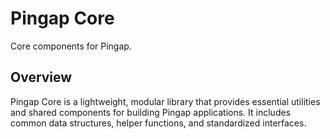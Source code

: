 # Pingap Core

Core components for Pingap.

## Overview

Pingap Core is a lightweight, modular library that provides essential utilities and shared components for building Pingap applications. It includes common data structures, helper functions, and standardized interfaces.